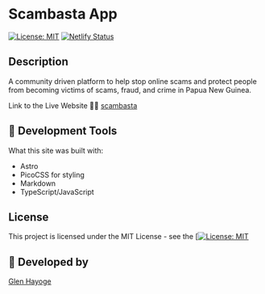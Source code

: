 # Scambasta App

[![License: MIT](https://img.shields.io/badge/License-MIT-blue.svg)](https://opensource.org/licenses/MIT) [![Netlify Status](https://api.netlify.com/api/v1/badges/2657349c-4c91-4292-b431-948fb88ad4a1/deploy-status)](https://app.netlify.com/sites/foodbilum/deploys)

## Description

A community driven platform to help stop online scams and protect people from becoming victims of scams, fraud, and crime in Papua New Guinea.

Link to the Live Website 🫱🏽 [scambasta](https://scambasta.netlify.app)

## 🚀 Development Tools

What this site was built with:

- Astro
- PicoCSS for styling
- Markdown
- TypeScript/JavaScript

## License

This project is licensed under the MIT License - see the [[![License: MIT](https://img.shields.io/badge/License-MIT-blue.svg)](https://opensource.org/licenses/MIT)

## 👀 Developed by

[Glen Hayoge](https://glensea.com)